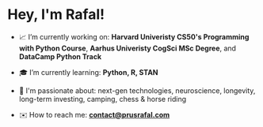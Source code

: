 <h1 ">Hey, I'm Rafal!</h1>

- 📈 I’m currently working on: **Harvard Univeristy CS50's Programming with Python Course**, **Aarhus Univeristy CogSci MSc Degree**, and **DataCamp Python Track**

- 🎓 I’m currently learning: **Python, R, STAN**

- 💭 I'm passionate about: next-gen technologies, neuroscience, longevity, long-term investing, camping, chess & horse riding

- ✉️ How to reach me: **contact@prusrafal.com**
